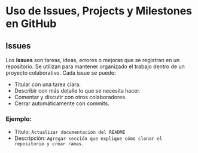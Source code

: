 # Uso de Issues, Projects y Milestones en GitHub

## Issues

Los **Issues** son tareas, ideas, errores o mejoras que se registran en un repositorio. Se utilizan para mantener organizado el trabajo dentro de un proyecto colaborativo. Cada issue se puede:

- Titular con una tarea clara.
- Describir con más detalle lo que se necesita hacer.
- Comentar y discutir con otros colaboradores.
- Cerrar automáticamente con commits.

### Ejemplo:
- Título: `Actualizar documentación del README`
- Descripción: `Agregar sección que explique cómo clonar el repositorio y crear ramas.`